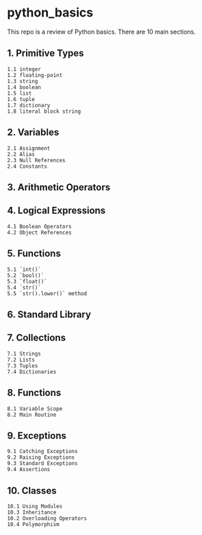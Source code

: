 # python_basics

This repo is a review of Python basics. There are 10 main sections.

##  1. Primitive Types
    1.1 integer
    1.2 floating-point
    1.3 string
    1.4 boolean
    1.5 list
    1.6 tuple
    1.7 dictionary
    1.8 literal block string

## 2. Variables
    2.1 Assignment
    2.2 Alias
    2.3 Null References
    2.4 Constants

## 3. Arithmetic Operators

## 4. Logical Expressions
    4.1 Boolean Operators
    4.2 Object References

## 5. Functions
    5.1 `int()`
    5.2 `bool()`
    5.3 `float()`
    5.4 `str()`
    5.5 `str().lower()` method

## 6. Standard Library

## 7. Collections
    7.1 Strings
    7.2 Lists
    7.3 Tuples
    7.4 Dictionaries

## 8. Functions
    8.1 Variable Scope
    8.2 Main Routine

## 9. Exceptions
    9.1 Catching Exceptions
    9.2 Raising Exceptions
    9.3 Standard Exceptions
    9.4 Assertions

## 10. Classes
    10.1 Using Modules
    10.3 Inheritance
    10.2 Overloading Operators
    10.4 Polymorphism
